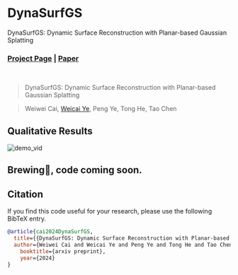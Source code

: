 # DynaSurfGS
DynaSurfGS: Dynamic Surface Reconstruction with Planar-based Gaussian Splatting

### [Project Page](https://open3dvlab.github.io/DynaSurfGS/) | [Paper]()
<!-- Code is coming soon. -->

<br/>

> DynaSurfGS: Dynamic Surface Reconstruction with Planar-based Gaussian Splatting

> Weiwei Cai, [Weicai Ye](https://ywcmaike.github.io/), Peng Ye, Tong He, Tao Chen



## Qualitative Results
![demo_vid](assets/teaser.gif)


## Brewing🍺, code coming soon.
## Citation

If you find this code useful for your research, please use the following BibTeX entry.

```bibtex
@article{cai2024DynaSurfGS,
  title={{DynaSurfGS: Dynamic Surface Reconstruction with Planar-based Gaussian Splatting}},
  author={Weiwei Cai and Weicai Ye and Peng Ye and Tong He and Tao Chen},
    booktitle={arxiv preprint}, 
    year={2024}
}
```